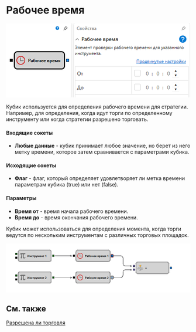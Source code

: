 # Рабочее время

![Designer Working time 00](../images/Designer_Working_time_00.png)

Кубик используется для определения рабочего времени для стратегии. Например, для определения, когда идут торги по определенному инструменту или когда стратегии разрешено торговать.
#### Входящие сокеты

- **Любые данные** \- кубик принимает любое значение, но берет из него метку времени, которое затем сравнивается с параметрами кубика.
#### Исходящие сокеты

- **Флаг** \- флаг, который определяет удовлетворяет ли метка времени параметрам кубика (true) или нет (false).
#### Параметры

- **Время от** \- время начала рабочего времени.
- **Время до** \- время окончания рабочего времени.

Кубик может использоваться для определения момента, когда торги ведутся по нескольким инструментам с различных торговых площадок.

![Designer Working time 01](../images/Designer_Working_time_01.png)

## См. также

[Разрешена ли торговля](Designer_TradeAllowedDiagramElement.html)

